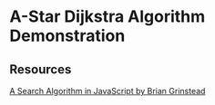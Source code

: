 # A-Star Dijkstra Algorithm Demonstration

## Resources
[A Search Algorithm in JavaScript by Brian Grinstead](http://www.briangrinstead.com/blog/astar-search-algorithm-in-javascript)